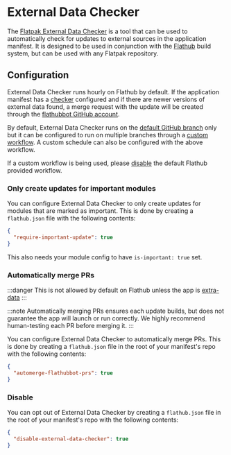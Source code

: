 # External Data Checker

The [Flatpak External Data Checker](https://github.com/flathub/flatpak-external-data-checker) is a tool that can be used to automatically check for updates to external sources
in the application manifest. It is designed to be used in conjunction with the [Flathub](https://flathub.org) build system, but can be used with any Flatpak repository.

## Configuration

External Data Checker runs hourly on Flathub by default. If the application manifest has a [checker](https://github.com/flathub-infra/flatpak-external-data-checker?tab=readme-ov-file#changes-to-flatpak-manifests) configured and if there are newer versions of external data found, a merge request
with the update will be created through the [flathubbot GitHub account](https://github.com/flathubbot).

By default, External Data Checker runs on the [default GitHub branch](https://docs.github.com/en/repositories/configuring-branches-and-merges-in-your-repository/managing-branches-in-your-repository/changing-the-default-branch) only but it can be configured to run on multiple branches through a [custom workflow](https://github.com/flathub-infra/flatpak-external-data-checker?tab=readme-ov-file#custom-workflow). A custom schedule can also be configured with the above workflow.

If a custom workflow is being used, please [disable](/docs/for-app-authors/external-data-checker#disable) the default Flathub provided workflow.

### Only create updates for important modules

You can configure External Data Checker to only create updates for modules that are marked as important. This is done by creating a `flathub.json` file with the following contents:

```json title="flathub.json"
{
  "require-important-update": true
}
```

This also needs your module config to have `is-important: true` set.

### Automatically merge PRs

:::danger
This is not allowed by default on Flathub unless the app is [extra-data](https://docs.flatpak.org/en/latest/module-sources.html#extra-data)
:::

:::note
Automatically merging PRs ensures each update builds, but does not guarantee the app will launch or run correctly. We highly recommend human-testing each PR before merging it.
:::

You can configure External Data Checker to automatically merge PRs. This is done by creating a `flathub.json` file in the root of your manifest's repo with the following contents:

```json title="flathub.json"
{
  "automerge-flathubbot-prs": true
}
```

### Disable

You can opt out of External Data Checker by creating a `flathub.json` file in the root of your manifest's repo with the following contents:

```json title="flathub.json"
{
  "disable-external-data-checker": true
}
```
